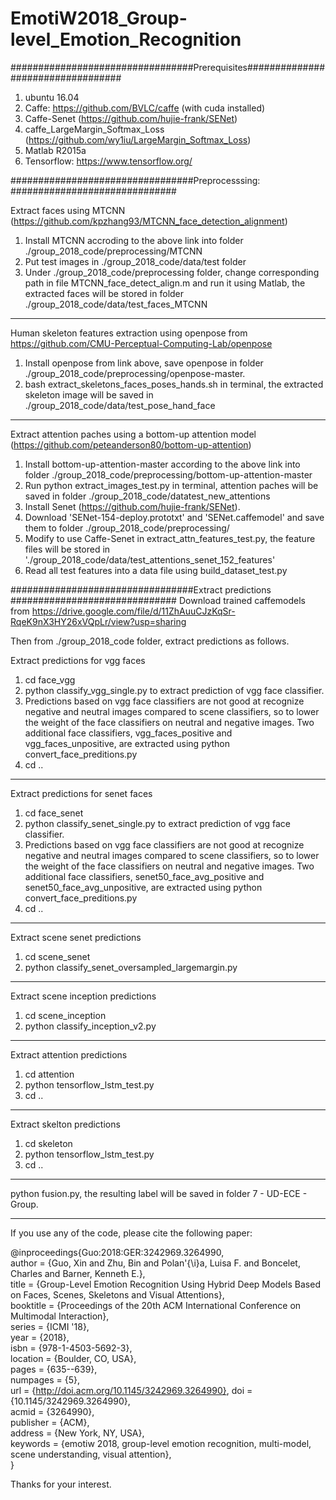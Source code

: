 # EmotiW2018_Group-level_Emotion_Recognition

#################################Prerequisites##################################
1. ubuntu 16.04
2. Caffe: https://github.com/BVLC/caffe  (with cuda installed)
3. Caffe-Senet (https://github.com/hujie-frank/SENet) 
4. caffe_LargeMargin_Softmax_Loss (https://github.com/wy1iu/LargeMargin_Softmax_Loss) 
5. Matlab R2015a
6. Tensorflow: https://www.tensorflow.org/

#################################Preprocesssing: ##############################

Extract faces using MTCNN (https://github.com/kpzhang93/MTCNN_face_detection_alignment)
  1) Install MTCNN accroding to the above link into folder ./group_2018_code/preprocessing/MTCNN
  2) Put test images in ./group_2018_code/data/test folder
  3) Under ./group_2018_code/preprocessing folder, change corresponding path in file MTCNN_face_detect_align.m and run it using Matlab, the extracted faces will be stored in folder ./group_2018_code/data/test_faces_MTCNN
----------------------------------------------------------------------------------------------------------------------  

Human skeleton features extraction using openpose from https://github.com/CMU-Perceptual-Computing-Lab/openpose
  1) Install openpose from link above, save openpose in folder ./group_2018_code/preprocessing/openpose-master. 
  2) bash extract_skeletons_faces_poses_hands.sh in terminal, the extracted skeleton image will be saved in  ./group_2018_code/data/test_pose_hand_face
----------------------------------------------------------------------------------------------------------------------  

Extract attention paches using a bottom-up attention model (https://github.com/peteanderson80/bottom-up-attention)
  1) Install bottom-up-attention-master according to the above link into folder ./group_2018_code/preprocessing/bottom-up-attention-master
  2) Run python extract_images_test.py in terminal, attention paches will be saved in folder ./group_2018_code/datatest_new_attentions
  3) Install Senet (https://github.com/hujie-frank/SENet).
  4) Download 'SENet-154-deploy.prototxt' and 'SENet.caffemodel' and save them to folder ./group_2018_code/preprocessing/
  5) Modify to use Caffe-Senet in extract_attn_features_test.py, the feature files will be stored in './group_2018_code/data/test_attentions_senet_152_features'  
  6) Read all test features into a data file using build_dataset_test.py
  
#################################Extract predictions ##############################
Download trained caffemodels from https://drive.google.com/file/d/11ZhAuuCJzKqSr-RqeK9nX3HY26xVQpLr/view?usp=sharing

Then from ./group_2018_code folder, extract predictions as follows. 

Extract predictions for vgg faces
  1) cd face_vgg
  2) python classify_vgg_single.py to extract prediction of vgg face classifier.
  3) Predictions based on vgg face classifiers are not good at recognize negative and neutral images compared to scene classifiers, so to lower the weight of the face classifiers on neutral and negative images. Two additional face classifiers, vgg_faces_positive and vgg_faces_unpositive, are extracted using python convert_face_preditions.py
  4) cd ..
  ----------------------------------------------------------------------------------------------------------------------  
  
Extract predictions for senet faces
  1) cd face_senet
  2) python classify_senet_single.py to extract prediction of vgg face classifier.
  3) Predictions based on vgg face classifiers are not good at recognize negative and neutral images compared to scene classifiers, so to lower the weight of the face classifiers on neutral and negative images. Two additional face classifiers, senet50_face_avg_positive and senet50_face_avg_unpositive, are extracted using python convert_face_preditions.py
  4) cd ..
----------------------------------------------------------------------------------------------------------------------  

Extract scene senet predictions
  1) cd scene_senet
  2) python classify_senet_oversampled_largemargin.py
----------------------------------------------------------------------------------------------------------------------  

Extract scene inception predictions
  1) cd scene_inception
  2) python classify_inception_v2.py
----------------------------------------------------------------------------------------------------------------------  

Extract attention predictions
  1) cd attention
  2) python tensorflow_lstm_test.py
  3) cd ..
----------------------------------------------------------------------------------------------------------------------  

Extract skelton predictions
  1) cd skeleton
  2) python tensorflow_lstm_test.py
  3) cd ..
----------------------------------------------------------------------------------------------------------------------  

python fusion.py, the resulting label will be saved in folder 7 - UD-ECE - Group.

----------------------------------------------------------------------------------------------------------------------  

If you use any of the code, please cite the following paper:

@inproceedings{Guo:2018:GER:3242969.3264990,\
 author = {Guo, Xin and Zhu, Bin and Polan\'{\i}a, Luisa F. and Boncelet, Charles and Barner, Kenneth E.},\
 title = {Group-Level Emotion Recognition Using Hybrid Deep Models Based on Faces, Scenes, Skeletons and Visual Attentions},\
 booktitle = {Proceedings of the 20th ACM International Conference on Multimodal Interaction},\
 series = {ICMI '18},\
 year = {2018},\
 isbn = {978-1-4503-5692-3},\
 location = {Boulder, CO, USA},\
 pages = {635--639},\
 numpages = {5},\
 url = {http://doi.acm.org/10.1145/3242969.3264990},
 doi = {10.1145/3242969.3264990},\
 acmid = {3264990},\
 publisher = {ACM},\
 address = {New York, NY, USA},\
 keywords = {emotiw 2018, group-level emotion recognition, multi-model, scene understanding, visual attention},\
} 

Thanks for your interest. 
